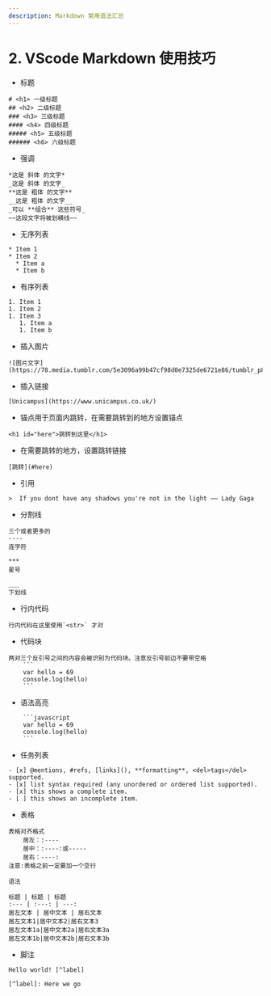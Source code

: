 ```yaml
---
description: Markdown 常用语法汇总
---
```


# 2. VScode Markdown 使用技巧
* 标题
```
# <h1> 一级标题
## <h2> 二级标题
### <h3> 三级标题
#### <h4> 四级标题
##### <h5> 五级标题
###### <h6> 六级标题
```
* 强调
```
*这是 斜体 的文字*
_这是 斜体 的文字_
**这是 粗体 的文字**
__这是 粗体 的文字__
_可以 **组合** 这些符号_
~~这段文字将被划横线~~
```
* 无序列表 
```
* Item 1
* Item 2
  * Item a
  * Item b
```
* 有序列表
```
1. Item 1
1. Item 2
1. Item 3
   1. Item a
   1. Item b
``` 
* 插入图片 
```
![图片文字](https://78.media.tumblr.com/5e3096a99b47cf98d0e7325de6721e86/tumblr_p85luqdNCh1s4ploho1_400.png) 
```
* 插入链接 
```
[Unicampus](https://www.unicampus.co.uk/)
``` 
* 锚点用于页面内跳转，在需要跳转到的地方设置锚点
```
<h1 id="here">跳转到这里</h1>
```
* 在需要跳转的地方，设置跳转链接
```
[跳转](#here)
```
* 引用
```
>  If you dont have any shadows you're not in the light —— Lady Gaga
```
* 分割线 
```
三个或者更多的
----
连字符

***
星号

___
下划线
```
* 行内代码 
```
行内代码在这里使用`<str>` 才对
```
* 代码块 
```
两对三个反引号之间的内容会被识别为代码块。注意反引号前边不要带空格 
    ```
    var hello = 69
    console.log(hello)
    ```
``` 
* 语法高亮 
```
    ```javascript
    var hello = 69
    console.log(hello)
    ```
``` 
* 任务列表 
```
- [x] @mentions, #refs, [links](), **formatting**, <del>tags</del> supported.
- [x] list syntax required (any unordered or ordered list supported).
- [x] this shows a complete item.
- [ ] this shows an incomplete item. 
``` 
* 表格 
```
表格对齐格式
    居左：:----
    居中：:----:或-----
    居右：----:
注意:表格之前一定要加一个空行 

语法

标题 | 标题 | 标题
:--- | :---: | ---:
居左文本 | 居中文本 | 居右文本
居左文本1|居中文本2|居右文本3
居左文本1a|居中文本2a|居右文本3a
居左文本1b|居中文本2b|居右文本3b
```
* 脚注 
```
Hello world! [^label] 

[^label]: Here we go 
```
